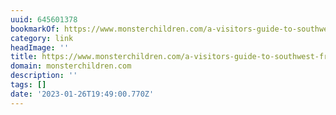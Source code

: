 ```yaml
---
uuid: 645601378
bookmarkOf: https://www.monsterchildren.com/a-visitors-guide-to-southwest-france/
category: link
headImage: ''
title: https://www.monsterchildren.com/a-visitors-guide-to-southwest-france/
domain: monsterchildren.com
description: ''
tags: []
date: '2023-01-26T19:49:00.770Z'
---
```




